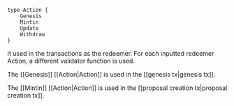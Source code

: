 
```
type Action {
	Genesis
	Mintin
	Update
	Withdraw
}
```

It used in the transactions as the redeemer. For each inputted redeemer Action, a different validator function is used. 

The [[Genesis]] [[Action|Action]] is used in the [[genesis tx|genesis tx]].

The [[Mintin]] [[Action|Action]] is used in the [[proposal creation tx|proposal creation tx]].